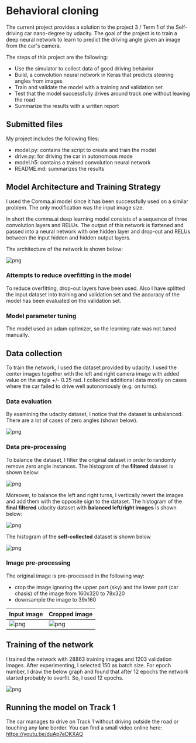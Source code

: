 # Behavioral cloning

The current project provides a solution to the project 3 / Term 1 of the Self-driving car nano-degree by udacity.
The goal of the project is to train a deep neural network to learn to predict the driving angle given an image from the car's camera.

The steps of this project are the following:

- Use the simulator to collect data of good driving behavior
- Build, a convolution neural network in Keras that predicts steering angles from images
- Train and validate the model with a training and validation set
- Test that the model successfully drives around track one without leaving the road
- Summarize the results with a written report

## Submitted files

My project includes the following files:

- model.py: contains the script to create and train the model
- drive.py: for driving the car in autonomous mode
- model.h5: contains a trained convolution neural network
- README.md: summarizes the results

## Model Architecture and Training Strategy

I used the Comma.ai model since it has been successfully used on a similar problem. The only modification was the input image size.

In short the comma.ai deep learning model consists of a sequence of three convolution layers and RELUs. The output of this network is flattened and passed into a neural network with one hidden layer and drop-out and RELUs between the input hidden and hidden output layers.

The architecture of the network is shown below:

![png](images/model.png)

### Attempts to reduce overfitting in the model

To reduce overfitting, drop-out layers have been used. Also I have splitted the input dataset into training and validation set and the accuracy of the model has been evaluated on the validation set.

### Model parameter tuning

The model used an adam optimizer, so the learning rate was not tuned manually.

## Data collection

To train the network, I used the dataset provided by udacity. I used the center images together with the left and right camera image with added value on the angle +/- 0.25 rad. I collected additional data mostly on cases where the car failed to drive well autonomously (e.g. on turns). 


### Data evaluation

By examining the udacity dataset, I notice that the dataset is unbalanced. There are a lot of cases of zero angles (shown below).

![png](images/histogram_original.png)

### Data pre-processing

To balance the dataset, I filter the original dataset in order to randomly remove zero angle instances. 
The histogram of the **filtered** dataset is shown below: 

![png](images/histogram_filtered.png)

Moreover, to balance the left and right turns, I vertically revert the images and add them with the opposite sign to the dataset. 
The histogram of the **final filtered** udacity dataset with **balanced left/right images** is shown below: 

![png](images/histogram_left_right.png)

The histogram of the **self-collected** dataset is shown below

![png](images/histogram_self_collected.png)

### Image pre-processing

The original image is pre-processed in the following way:

- crop the image ignoring the upper part (sky) and the lower part (car chasis) of the image from 160x320 to 78x320
- downsample the image to 39x160

| Input image | Cropped image |
|---|---|
| ![png](images/example_input.png) | ![png](images/example_cropped.png) | 

## Training of the network

I trained the network with 28863 training images and 1203 validation images.
After experimenting, I selected 150 as batch size. 
For epoch number, I draw the below graph and found that after 12 epochs the network started probably to overfit. So, I used 12 epochs.

![png](images/mean_squared_error.png)

## Running the model on Track 1

The car manages to drive on Track 1 without driving outside the road or touching any lane border. 
You can find a small video online here: https://youtu.be/duAp7eDKXAQ
